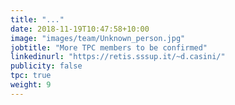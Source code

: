```yaml
---
title: "..."
date: 2018-11-19T10:47:58+10:00
image: "images/team/Unknown_person.jpg"
jobtitle: "More TPC members to be confirmed"
linkedinurl: "https://retis.sssup.it/~d.casini/"
publicity: false
tpc: true
weight: 9
---
```

